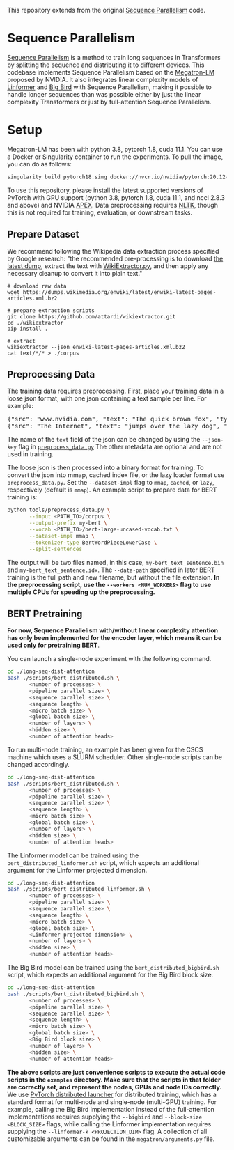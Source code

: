 This repository extends from the original [Sequence Parallelism](https://arxiv.org/abs/2105.13120) code.

# Sequence Parallelism

[Sequence Parallelism](https://arxiv.org/abs/2105.13120) is a method to train long sequences in Transformers by splitting the sequence and distributing it to different devices. This codebase implements Sequence Parallelism based on the [Megatron-LM](https://github.com/NVIDIA/Megatron-LM) proposed by NVIDIA. It also integrates linear complexity models of [Linformer](https://arxiv.org/abs/2006.04768) and [Big Bird](https://arxiv.org/abs/2007.14062) with Sequence Parallelism, making it possible to handle longer sequences than was possible either by just the linear complexity Transformers or just by full-attention Sequence Parallelism.

# Setup

Megatron-LM has been with python 3.8, pytorch 1.8, cuda 11.1. You can use a Docker or Singularity container to run the experiments. To pull the image, you can do as follows:

```bash
singularity build pytorch18.simg docker://nvcr.io/nvidia/pytorch:20.12-py3
```

To use this repository, please install the latest supported versions of PyTorch with GPU support (python 3.8, pytorch 1.8, cuda 11.1, and nccl 2.8.3 and above) and NVIDIA [APEX](https://github.com/NVIDIA/apex#quick-start). Data preprocessing requires [NLTK](https://www.nltk.org/install.html), though this is not required for training, evaluation, or downstream tasks.

## Prepare Dataset

We recommend following the Wikipedia data extraction process specified by Google research: "the recommended pre-processing is to download [the latest dump](https://dumps.wikimedia.org/enwiki/latest/enwiki-latest-pages-articles.xml.bz2), extract the text with [WikiExtractor.py](https://github.com/attardi/wikiextractor), and then apply any necessary cleanup to convert it into plain text."

```
# download raw data
wget https://dumps.wikimedia.org/enwiki/latest/enwiki-latest-pages-articles.xml.bz2

# prepare extraction scripts
git clone https://github.com/attardi/wikiextractor.git
cd ./wikiextractor
pip install .

# extract
wikiextractor --json enwiki-latest-pages-articles.xml.bz2
cat text/*/* > ./corpus
```

## Preprocessing Data

The training data requires preprocessing. First, place your training data in a loose json format, with one json containing a text sample per line. For example:
<pre>
{"src": "www.nvidia.com", "text": "The quick brown fox", "type": "Eng", "id": "0", "title": "First Part"}
{"src": "The Internet", "text": "jumps over the lazy dog", "type": "Eng", "id": "42", "title": "Second Part"}
</pre>

The name of the `text` field of the json can be changed by using the `--json-key` flag in [`preprocess_data.py`](./tools/preprocess_data.py) The other metadata are optional and are not used in training.

The loose json is then processed into a binary format for training. To convert the json into mmap, cached index file, or the lazy loader format use `preprocess_data.py`. Set the `--dataset-impl` flag to `mmap`, `cached`, or `lazy`, respectively (default is `mmap`). An example script to prepare data for BERT training is:
```bash
python tools/preprocess_data.py \
       --input <PATH_TO>/corpus \
       --output-prefix my-bert \
       --vocab <PATH_TO>/bert-large-uncased-vocab.txt \
       --dataset-impl mmap \
       --tokenizer-type BertWordPieceLowerCase \
       --split-sentences
```

The output will be two files named, in this case, `my-bert_text_sentence.bin` and `my-bert_text_sentence.idx`. The `--data-path` specified in later BERT training is the full path and new filename, but without the file extension. **In the preprocessing script, use the `--workers <NUM_WORKERS>` flag to use multiple CPUs for speeding up the preprocessing.**

## BERT Pretraining

**For now, Sequence Parallelism with/without linear complexity attention has only been implemented for the encoder layer, which means it can be used only for pretraining BERT**.

You can launch a single-node experiment with the following command.

```bash
cd ./long-seq-dist-attention
bash ./scripts/bert_distributed.sh \
       <number of processes> \
       <pipeline parallel size> \
       <sequence parallel size> \
       <sequence length> \
       <micro batch size> \
       <global batch size> \
       <number of layers> \
       <hidden size> \
       <number of attention heads>
```

To run multi-node training, an example has been given for the CSCS machine which uses a SLURM scheduler. Other single-node scripts can be changed accordingly.

```bash
cd ./long-seq-dist-attention
bash ./scripts/bert_distributed.sh \
       <number of processes> \
       <pipeline parallel size> \
       <sequence parallel size> \
       <sequence length> \
       <micro batch size> \
       <global batch size> \
       <number of layers> \
       <hidden size> \
       <number of attention heads>
```

The Linformer model can be trained using the `bert_distributed_linformer.sh` script, which expects an additional argument for the Linformer projected dimension.

```bash
cd ./long-seq-dist-attention
bash ./scripts/bert_distributed_linformer.sh \
       <number of processes> \
       <pipeline parallel size> \
       <sequence parallel size> \
       <sequence length> \
       <micro batch size> \
       <global batch size> \
       <Linformer projected dimension> \
       <number of layers> \
       <hidden size> \
       <number of attention heads>
```

The Big Bird model can be trained using the `bert_distributed_bigbird.sh` script, which expects an additional argument for the Big Bird block size.

```bash
cd ./long-seq-dist-attention
bash ./scripts/bert_distributed_bigbird.sh \
       <number of processes> \
       <pipeline parallel size> \
       <sequence parallel size> \
       <sequence length> \
       <micro batch size> \
       <global batch size> \
       <Big Bird block size> \
       <number of layers> \
       <hidden size> \
       <number of attention heads>
```

**The above scripts are just convenience scripts to execute the actual code scripts in the `examples` directory. Make sure that the scripts in that folder are correctly set, and represent the nodes, GPUs and node IDs correctly.** We use [PyTorch distributed launcher](https://pytorch.org/docs/stable/distributed.html) for distributed training, which has a standard format for multi-node and single-node (multi-GPU) training. For example, calling the Big Bird implementation instead of the full-attention implementations requires supplying the `--bigbird` and `--block-size <BLOCK_SIZE>` flags, while calling the Linformer implementation requires supplying the `--linformer-k <PROJECTION_DIM>` flag. A collection of all customizable arguments can be found in the `megatron/arguments.py` file.
